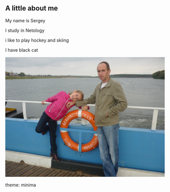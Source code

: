 ## A little about me

My name is Sergey

I study in Netology

i like to play hockey and skiing

I have black cat

![](P1030222.JPG)

theme: minima
